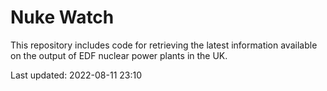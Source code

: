 # Nuke Watch

This repository includes code for retrieving the latest information available on the output of EDF nuclear power plants in the UK.

Last updated: 2022-08-11 23:10